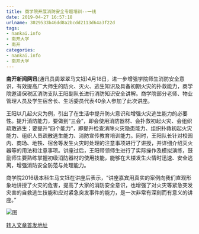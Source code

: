 ```yaml
---
title: 商学院开展消防安全专题培训--一线
date: 2019-04-27 16:57:18
urlname: 3029533b46dd8a2bcdd2113d64a3f22d
tags: 
- nankai.info
- 南开大学
- 南开
categories:
- nankai.info
- 南开大学
---
```


**南开新闻网讯**(通讯员周翠翠马文钰)4月18日，进一步增强学院师生消防安全意识，有效提高广大师生的防火、灭火、逃生知识及具备初期火灾的扑救能力，商学院邀请保税区消防支队王阳副队长进行消防知识安全讲解。商学院部分老师、物业管理人员及学生宿舍长、生活委员代表40余人参加了此次讲座。

王阳以几起火灾为例，引出了在生活中提升防火意识和增强火灾逃生能力的必要性。提升消防能力，要做到“三会”，即会使用消防器材、会扑救初起火灾、会组织疏散逃生；要提升“四个能力”，即提升检查消除火灾隐患能力、组织扑救初起火灾能力、组织人员疏散逃生能力、消防宣传教育培训能力。同时，王阳队长针对校园内、商场、地铁、宿舍等发生火灾时处理的注意事项进行了讲授，并详细介绍灭火器等的用法和注意事项。讲座过后，王阳带领师生进行了实际操作及模拟演练，鼓励师生要熟练掌握初级消防器材的使用技能，能够在大楼发生火情时迅速、安全逃离，增强消防安全防范与处理能力。

商学院2016级本科生马文钰在讲座后表示，“讲座嘉宾用真实的案例向我们直观形象地讲授了火灾的危害，提高了大家的消防安全意识，也增强了对火灾等紧急突发灾害的自救逃生技能和应对紧急突发事件的能力，是一次非常有深刻而有意义的讲座。”

![图](http://news.nankai.edu.cn/pic/0/00/35/02/350208_505306.jpg)

[转入文章首发地址](http://news.nankai.edu.cn/zhxw/system/2019/04/19/000446060.shtml)